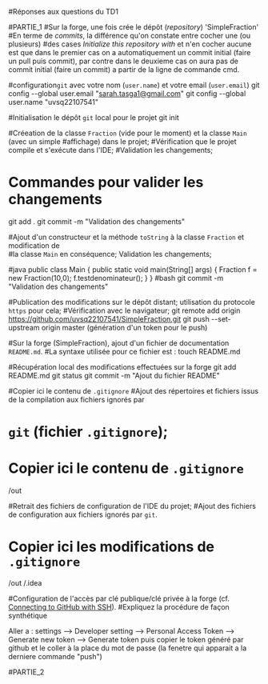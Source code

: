 #Réponses aux questions du TD1

#PARTIE_1
#Sur la forge, une fois crée le dépôt (_repository_) 'SimpleFraction'
#En terme de *commits*, la différence qu'on constate entre cocher une (ou plusieurs)
#des cases *Initialize this repository with* et n'en cocher aucune est que
dans le premier cas on a automatiquement un commit initial (faire un pull puis commit), 
par contre dans le deuxieme cas on aura pas de commit initial (faire un commit) a partir 
de la ligne de commande cmd.

#configuration`git` avec votre nom (`user.name`) et votre email (`user.email`)
git config --global user.email "sarah.tasga1@gmail.com"
git config --global user.name "uvsq22107541"

#Initialisation le dépôt `git` local pour le projet
git init

#Créeation de la classe `Fraction` (vide pour le moment) et la classe `Main` (avec un simple 
#affichage) dans le projet; 
#Vérification que le projet compile et s'exécute dans l'IDE;
#Validation les changements;
# Commandes pour valider les changements
git add .
git commit -m "Validation des changements"

#Ajout d'un constructeur et la méthode `toString` à la classe `Fraction` et modification de  
#la classe `Main` en conséquence; Validation les changements;

#java
public class Main {
public static void main(String[] args) {
Fraction f = new Fraction(10,0);
f.testdenominateur();
    }
}
#bash 
git commit -m "Validation des changements"

#Publication des modifications sur le dépôt distant; utilisation du protocole `https` pour cela;
#Vérification avec le navigateur;
git remote add origin https://github.com/uvsq22107541/SimpleFraction.git
git push --set-upstream origin master
(génération d'un token pour le push)

#Sur la forge (SimpleFraction), ajout d'un fichier de documentation `README.md`.
#La syntaxe utilisée pour ce fichier est :
touch README.md

#Récupération local des modifications effectuées sur la forge
git add README.md
git status
git commit -m "Ajout du fichier README"

#Copier ici le contenu de `.gitignore`
#Ajout des répertoires et fichiers issus de la compilation aux fichiers ignorés par
# `git` (fichier `.gitignore`);

# Copier ici le contenu de `.gitignore`
/out

#Retrait  des fichiers de configuration de l'IDE du projet;
#Ajout des fichiers de configuration aux fichiers ignorés par `git`.

# Copier ici les modifications de `.gitignore`
/out
/.idea

#Configuration de l'accès par clé publique/clé privée à la forge
(cf. [Connecting to GitHub with SSH](https://docs.github.com/en/authentication/connecting-to-github-with-ssh)).
#Expliquez la procédure de façon synthétique

Aller a : settings --> Developer setting --> Personal Access Token --> Generate new token
         --> Generate token 
          puis copier le token généré par github et le coller à la place du mot de passe
          (la fenetre qui apparait a la derniere commande "push")

#PARTIE_2



